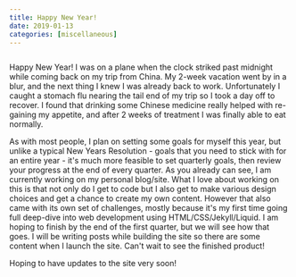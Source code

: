 ```yaml
---
title: Happy New Year!
date: 2019-01-13
categories: [miscellaneous]
---
```


<img src="{{ site.url }}{{ site.baseurl }}/assets/images/posts/kyoto1-800by532-43c81d.jpg" alt="" class="full">

Happy New Year! I was on a plane when the clock striked past midnight while coming back on my trip from China. My 2-week vacation went by in a blur, and the next thing I knew I was already back to work. Unfortunately I caught a stomach flu nearing the tail end of my trip so I took a day off to recover. I found that drinking some Chinese medicine really helped with re-gaining my appetite, and after 2 weeks of treatment I was finally able to eat normally.

As with most people, I plan on setting some goals for myself this year, but unlike a typical New Years Resolution - goals that you need to stick with for an entire year - it's much more feasible to set quarterly goals, then review your progress at the end of every quarter. As you already can see, I am currently working on my personal blog/site. What I love about working on this is that not only do I get to code but I also get to make various design choices and get a chance to create my own content. However that also came with its own set of challenges, mostly because it's my first time going full deep-dive into web development using HTML/CSS/Jekyll/Liquid. I am hoping to finish by the end of the first quarter, but we will see how that goes. I will be writing posts while building the site so there are some content when I launch the site. Can't wait to see the finished product!

Hoping to have updates to the site very soon!